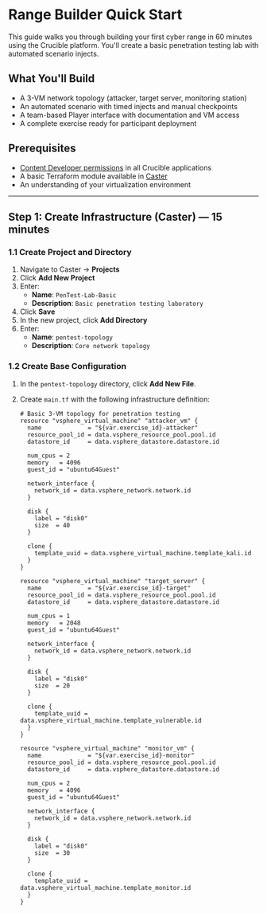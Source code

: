# Range Builder Quick Start

This guide walks you through building your first cyber range in 60 minutes using the Crucible platform. You'll create a basic penetration testing lab with automated scenario injects.

## What You'll Build

- A 3-VM network topology (attacker, target server, monitoring station)
- An automated scenario with timed injects and manual checkpoints
- A team-based Player interface with documentation and VM access
- A complete exercise ready for participant deployment

## Prerequisites

- [Content Developer permissions](../roles/permissions.md) in all Crucible applications
- A basic Terraform module available in [Caster](../../caster/index.md)
- An understanding of your virtualization environment

---

## Step 1: Create Infrastructure (Caster) — 15 minutes

### 1.1 Create Project and Directory

1. Navigate to Caster → **Projects**  
2. Click **Add New Project**  
3. Enter:  
   - **Name**: `PenTest-Lab-Basic`  
   - **Description**: `Basic penetration testing laboratory`  
4. Click **Save**  
5. In the new project, click **Add Directory**  
6. Enter:  
   - **Name**: `pentest-topology`  
   - **Description**: `Core network topology`

### 1.2 Create Base Configuration

1. In the `pentest-topology` directory, click **Add New File**.  
2. Create `main.tf` with the following infrastructure definition:

   ```hcl
   # Basic 3-VM topology for penetration testing
   resource "vsphere_virtual_machine" "attacker_vm" {
     name             = "${var.exercise_id}-attacker"
     resource_pool_id = data.vsphere_resource_pool.pool.id
     datastore_id     = data.vsphere_datastore.datastore.id

     num_cpus = 2
     memory   = 4096
     guest_id = "ubuntu64Guest"

     network_interface {
       network_id = data.vsphere_network.network.id
     }

     disk {
       label = "disk0"
       size  = 40
     }

     clone {
       template_uuid = data.vsphere_virtual_machine.template_kali.id
     }
   }

   resource "vsphere_virtual_machine" "target_server" {
     name             = "${var.exercise_id}-target"
     resource_pool_id = data.vsphere_resource_pool.pool.id
     datastore_id     = data.vsphere_datastore.datastore.id

     num_cpus = 1
     memory   = 2048
     guest_id = "ubuntu64Guest"

     network_interface {
       network_id = data.vsphere_network.network.id
     }

     disk {
       label = "disk0"
       size  = 20
     }

     clone {
       template_uuid = data.vsphere_virtual_machine.template_vulnerable.id
     }
   }

   resource "vsphere_virtual_machine" "monitor_vm" {
     name             = "${var.exercise_id}-monitor"
     resource_pool_id = data.vsphere_resource_pool.pool.id
     datastore_id     = data.vsphere_datastore.datastore.id

     num_cpus = 2
     memory   = 4096
     guest_id = "ubuntu64Guest"

     network_interface {
       network_id = data.vsphere_network.network.id
     }

     disk {
       label = "disk0"
       size  = 30
     }

     clone {
       template_uuid = data.vsphere_virtual_machine.template_monitor.id
     }
   }
   ```
